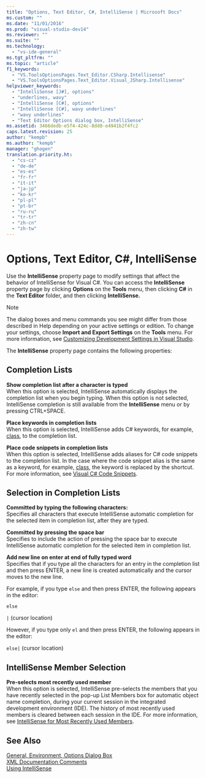 ```yaml
---
title: "Options, Text Editor, C#, IntelliSense | Microsoft Docs"
ms.custom: ""
ms.date: "11/01/2016"
ms.prod: "visual-studio-dev14"
ms.reviewer: ""
ms.suite: ""
ms.technology: 
  - "vs-ide-general"
ms.tgt_pltfrm: ""
ms.topic: "article"
f1_keywords: 
  - "VS.ToolsOptionsPages.Text_Editor.CSharp.Intellisense"
  - "VS.ToolsOptionsPages.Text_Editor.Visual_JSharp.Intellisense"
helpviewer_keywords: 
  - "IntelliSense [J#], options"
  - "underlines, wavy"
  - "IntelliSense [C#], options"
  - "IntelliSense [C#], wavy underlines"
  - "wavy underlines"
  - "Text Editor Options dialog box, IntelliSense"
ms.assetid: 3466dedb-e5f4-424c-8dd8-e4941b2f4fc2
caps.latest.revision: 25
author: "kempb"
ms.author: "kempb"
manager: "ghogen"
translation.priority.ht: 
  - "cs-cz"
  - "de-de"
  - "es-es"
  - "fr-fr"
  - "it-it"
  - "ja-jp"
  - "ko-kr"
  - "pl-pl"
  - "pt-br"
  - "ru-ru"
  - "tr-tr"
  - "zh-cn"
  - "zh-tw"
---
```

# Options, Text Editor, C#, IntelliSense
Use the **IntelliSense** property page to modify settings that affect the behavior of IntelliSense for Visual C#. You can access the **IntelliSense** property page by clicking **Options** on the **Tools** menu, then clicking **C#** in the **Text Editor** folder, and then clicking **IntelliSense.**  
  
> [!NOTE]
>  The dialog boxes and menu commands you see might differ from those described in Help depending on your active settings or edition. To change your settings, choose **Import and Export Settings** on the **Tools** menu. For more information, see [Customizing Development Settings in Visual Studio](http://msdn.microsoft.com/en-us/22c4debb-4e31-47a8-8f19-16f328d7dcd3).  
  
 The **IntelliSense** property page contains the following properties:  
  
## Completion Lists  
 **Show completion list after a character is typed**  
 When this option is selected, IntelliSense automatically displays the completion list when you begin typing. When this option is not selected, IntelliSense completion is still available from the **IntelliSense** menu or by pressing CTRL+SPACE.  
  
 **Place keywords in completion lists**  
 When this option is selected, IntelliSense adds C# keywords, for example, [class](/dotnet/csharp/language-reference/keywords/class), to the completion list.  
  
 **Place code snippets in completion lists**  
 When this option is selected, IntelliSense adds aliases for C# code snippets to the completion list. In the case where the code snippet alias is the same as a keyword, for example, [class](/dotnet/csharp/language-reference/keywords/class), the keyword is replaced by the shortcut. For more information, see [Visual C# Code Snippets](../../ide/visual-csharp-code-snippets.md).  
  
## Selection in Completion Lists  
 **Committed by typing the following characters:**  
 Specifies all characters that execute IntelliSense automatic completion for the selected item in completion list, after they are typed.  
  
 **Committed by pressing the space bar**  
 Specifies to include the action of pressing the space bar to execute IntelliSense automatic completion for the selected item in completion list.  
  
 **Add new line on enter at end of fully typed word**  
 Specifies that if you type all the characters for an entry in the completion list and then press ENTER, a new line is created automatically and the cursor moves to the new line.  
  
 For example, if you type `else` and then press ENTER, the following appears in the editor:  
  
 `else`  
  
 `|` (cursor location)  
  
 However, if you type only `el` and then press ENTER, the following appears in the editor:  
  
 `else|` (cursor location)  
  
## IntelliSense Member Selection  
 **Pre-selects most recently used member**  
 When this option is selected, IntelliSense pre-selects the members that you have recently selected in the pop-up List Members box for automatic object name completion, during your current session in the integrated development environment (IDE). The history of most recently used members is cleared between each session in the IDE. For more information, see [IntelliSense for Most Recently Used Members](../../misc/intellisense-for-most-recently-used-members.md).  
  
## See Also  
 [General, Environment, Options Dialog Box](../../ide/reference/general-environment-options-dialog-box.md)   
 [XML Documentation Comments](/dotnet/csharp/programming-guide/xmldoc/xml-documentation-comments)   
 [Using IntelliSense](../../ide/using-intellisense.md)